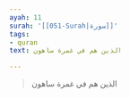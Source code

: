 ```yaml
---
ayah: 11
surah: '[[051-Surah|سورة]]'
tags:
- quran
text: الذين هم في غمرة ساهون

---
```

> الذين هم في غمرة ساهون
